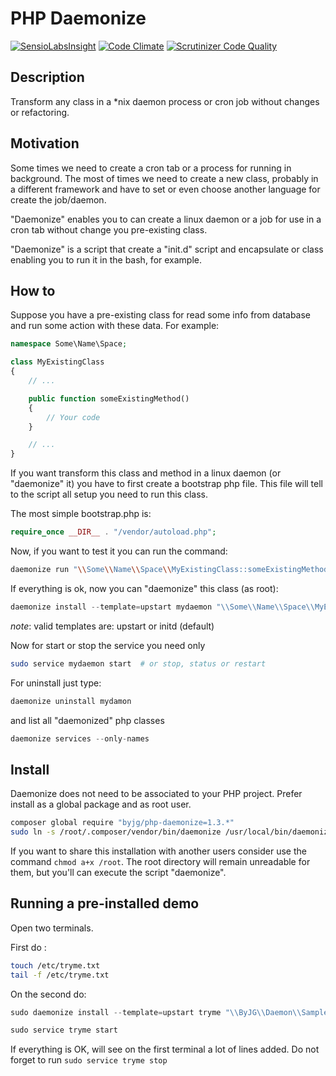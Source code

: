 # PHP Daemonize
[![SensioLabsInsight](https://insight.sensiolabs.com/projects/37e7a7a0-402a-4add-a3bd-91b0c5cdc0ce/mini.png)](https://insight.sensiolabs.com/projects/37e7a7a0-402a-4add-a3bd-91b0c5cdc0ce)
[![Code Climate](https://codeclimate.com/github/byjg/php-daemonize/badges/gpa.svg)](https://codeclimate.com/github/byjg/php-daemonize)
[![Scrutinizer Code Quality](https://scrutinizer-ci.com/g/byjg/php-daemonize/badges/quality-score.png?b=master)](https://scrutinizer-ci.com/g/byjg/php-daemonize/?branch=master)

## Description

Transform any class in a *nix daemon process or cron job without changes or refactoring.

## Motivation

Some times we need to create a cron tab or a process for running in background. The most of times we need to
create a new class, probably in a different framework and have to set or even choose another language for create the
job/daemon.

"Daemonize" enables you to can create a linux daemon or a job for use in a cron tab without change you pre-existing class.

"Daemonize" is a script that create a "init.d" script and encapsulate or class enabling you to run it in the bash, for example.

## How to

Suppose you have a pre-existing class for read some info from database and run some action with these data. For example:

```php
namespace Some\Name\Space;

class MyExistingClass
{
	// ...

    public function someExistingMethod()
    {
        // Your code
    }

	// ...
}
```

If you want transform this class and method in a linux daemon (or "daemonize" it) you have to first create a bootstrap php file.
This file will tell to the script all setup you need to run this class.

The most simple bootstrap.php is:

```php
require_once __DIR__ . "/vendor/autoload.php";
```

Now, if you want to test it you can run the command:

```bash
daemonize run "\\Some\\Name\\Space\\MyExistingClass::someExistingMethod" "relative/path/to/bootstrap.php" "/path/to/root"
```

If everything is ok, now you can "daemonize" this class (as root):

```php
daemonize install --template=upstart mydaemon "\\Some\\Name\\Space\\MyExistingClass::someExistingMethod" "relative/path/to/bootstrap.php" "/path/to/root"
```

*note*: valid templates are: upstart or initd (default)

Now for start or stop the service you need only

```bash
sudo service mydaemon start  # or stop, status or restart
```

For uninstall just type:

```bash
daemonize uninstall mydamon
```

and list all "daemonized" php classes

```php
daemonize services --only-names
```

## Install

Daemonize does not need to be associated to your PHP project. Prefer install as a global package and as root user.

```bash
composer global require "byjg/php-daemonize=1.3.*"
sudo ln -s /root/.composer/vendor/bin/daemonize /usr/local/bin/daemonize
```

If you want to share this installation with another users consider use the command `chmod a+x /root`. The root
directory will remain unreadable for them, but you'll can execute the script "daemonize".


## Running a pre-installed demo

Open two terminals.

First do :

```bash
touch /etc/tryme.txt
tail -f /etc/tryme.txt
```

On the second do:

```php
sudo daemonize install --template=upstart tryme "\\ByJG\\Daemon\\Sample\\TryMe::process" "vendor/autoload.php" "./"

sudo service tryme start
```

If everything is OK, will see on the first terminal a lot of lines added. Do not forget to run `sudo service tryme stop`

